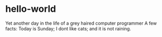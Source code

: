# hello-world
Yet another day in the life of a grey haired computer programmer
A few facts: Today is Sunday; I dont like cats; and it is not raining.
